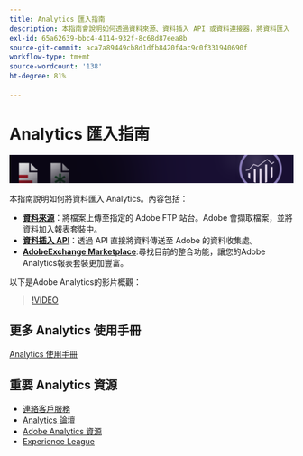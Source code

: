 ```yaml
---
title: Analytics 匯入指南
description: 本指南會說明如何透過資料來源、資料插入 API 或資料連接器，將資料匯入 Analytics。
exl-id: 65a62639-bbc4-4114-932f-8c68d87eea8b
source-git-commit: aca7a89449cb8d1dfb8420f4ac9c0f331940690f
workflow-type: tm+mt
source-wordcount: '138'
ht-degree: 81%

---
```


# Analytics 匯入指南

![橫幅](../../assets/doc_banner_import.png)

本指南說明如何將資料匯入 Analytics。內容包括：

* **[資料來源](c-data-sources/datasrc-home.md)**：將檔案上傳至指定的 Adobe FTP 站台。Adobe 會擷取檔案，並將資料加入報表套裝中。
* **[資料插入 API](c-data-insertion-api/c-data-insertion-api.md)**：透過 API 直接將資料傳送至 Adobe 的資料收集處。
* **[AdobeExchange Marketplace](https://exchange.adobe.com/experiencecloud.analytics.html#product)**:尋找目前的整合功能，讓您的Adobe Analytics報表套裝更加豐富。

以下是Adobe Analytics的影片概觀：

>[!VIDEO](https://video.tv.adobe.com/v/27429/?quality=12)

## 更多 Analytics 使用手冊

[Analytics 使用手冊](https://experienceleague.adobe.com/docs/analytics.html?lang=zh-Hant)

## 重要 Analytics 資源

* [連絡客戶服務](https://helpx.adobe.com/tw/contact/enterprise-support.ec.html)
* [Analytics 論壇](https://forums.adobe.com/community/experience-cloud/analytics-cloud/analytics)
* [Adobe Analytics 資源](https://forums.adobe.com/message/10660755)
* [Experience League](https://landing.adobe.com/experience-league/)
